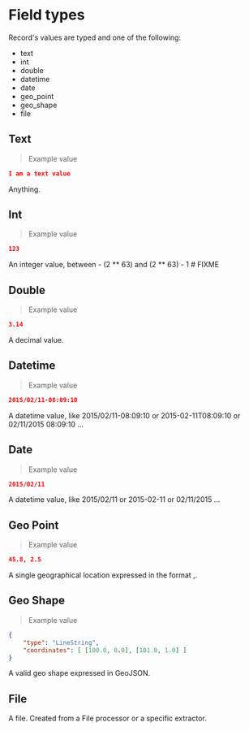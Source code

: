 # Field types

Record's values are typed and one of the following:

* text
* int
* double
* datetime
* date
* geo_point
* geo_shape
* file

## Text

> Example value

```json
I am a text value
```

Anything.

## Int

> Example value

```json
123
```

An integer value, between - (2 ** 63) and (2 ** 63) - 1 # FIXME

## Double

> Example value

```json
3.14
```

A decimal value.


## Datetime

> Example value

```json
2015/02/11-08:09:10
```

A datetime value, like 2015/02/11-08:09:10 or 2015-02-11T08:09:10 or 02/11/2015 08:09:10 ... 

## Date

> Example value

```json
2015/02/11
```

A datetime value, like 2015/02/11 or 2015-02-11 or 02/11/2015 ... 

## Geo Point

> Example value

```json
45.8, 2.5
```

A single geographical location expressed in the format <LAT>,<LON>.

## Geo Shape

> Example value

```json
{
    "type": "LineString",
    "coordinates": [ [100.0, 0.0], [101.0, 1.0] ]
}
```

A valid geo shape expressed in GeoJSON.

## File

A file. Created from a File processor or a specific extractor.
